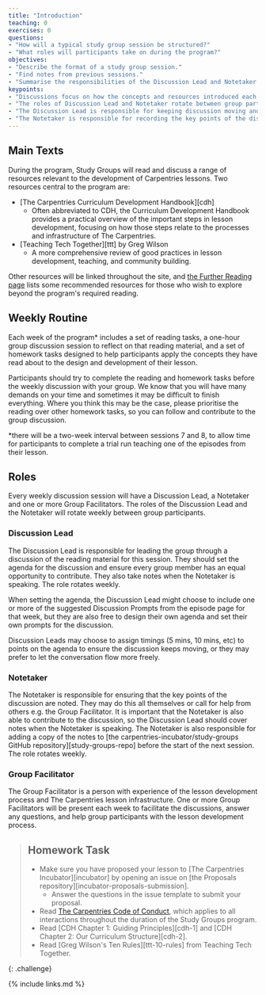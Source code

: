 ```yaml
---
title: "Introduction"
teaching: 0
exercises: 0
questions:
- "How will a typical study group session be structured?"
- "What roles will participants take on during the program?"
objectives:
- "Describe the format of a study group session."
- "Find notes from previous sessions."
- "Summarise the responsibilities of the Discussion Lead and Notetaker for each session."
keypoints:
- "Discussions focus on how the concepts and resources introduced each week can be applied to the design and development of lessons."
- "The roles of Discussion Lead and Notetaker rotate between group participants each week."
- "The Discussion Lead is responsible for keeping discussion moving and on topic, and ensuring every participant can contribute equally."
- "The Notetaker is responsible for recording the key points of the discussion and uploading these to GitHub after the session."
---
```


## Main Texts

During the program, Study Groups will read and discuss a range of resources
relevant to the development of Carpentries lessons.
Two resources central to the program are:

- [The Carpentries Curriculum Development Handbook][cdh]
  - Often abbreviated to CDH, the Curriculum Development Handbook provides
  a practical overview of the important steps in lesson development,
  focusing on how those steps relate to the processes and infrastructure
  of The Carpentries.
- [Teaching Tech Together][ttt] by Greg Wilson
  - A more comprehensive review of good practices in lesson development,
  teaching, and community building.

Other resources will be linked throughout the site,
and [the Further Reading page](../further_reading/) lists some recommended resources
for those who wish to explore beyond the program's required reading.

## Weekly Routine

Each week of the program\* includes a set of reading tasks,
a one-hour group discussion session to reflect on that reading material,
and a set of homework tasks designed to help participants
apply the concepts they have read about to the design and development of their lesson.

Participants should try to complete the reading and homework tasks
before the weekly discussion with your group.
We know that you will have many demands on your time and
sometimes it may be difficult to finish everything.
Where you think this may be the case,
please prioritise the reading over other homework tasks,
so you can follow and contribute to the group discussion.

\*there will be a two-week interval between sessions 7 and 8, to allow time for participants to complete a trial run
teaching one of the episodes from their lesson.

## Roles

Every weekly discussion session will have a Discussion Lead, a Notetaker and one or more Group Facilitators.
The roles of the Discussion Lead and the Notetaker will rotate weekly between group participants.

### Discussion Lead
The Discussion Lead is responsible for leading the group through a discussion
of the reading material for this session.
They should set the agenda for the discussion
and ensure every group member has an equal opportunity to contribute.
They also take notes when the Notetaker is speaking. The role rotates weekly.

When setting the agenda,
the Discussion Lead might choose to include one or more of
the suggested Discussion Prompts from the episode page for that week,
but they are also free to design their own agenda and
set their own prompts for the discussion.

Discussion Leads may choose to assign timings (5 mins, 10 mins, etc)
to points on the agenda to ensure the discussion keeps moving,
or they may prefer to let the conversation flow more freely.

### Notetaker

The Notetaker is responsible for ensuring that the key points of the discussion are noted.
They may do this all themselves or call for help from others e.g. the Group Facilitator.
It is important that the Notetaker is also able to contribute to the discussion,
so the Discussion Lead should cover notes when the Notetaker is speaking.
The Notetaker is also responsible for adding a copy of the notes
to [the carpentries-incubator/study-groups GitHub repository][study-groups-repo]
before the start of the next session. The role rotates weekly.

### Group Facilitator

The Group Facilitator is a person with experience of
the lesson development process and The Carpentries lesson infrastructure.
One or more Group Facilitators will be present each week to
facilitate the discussions, answer any questions,
and help group participants with the lesson development process.

> ## Homework Task
>
> - Make sure you have proposed your lesson to [The Carpentries Incubator][incubator]
>   by opening an issue on [the Proposals repository][incubator-proposals-submission].
>   - Answer the questions in the issue template to submit your proposal.
> - Read [The Carpentries Code of Conduct](https://docs.carpentries.org/topic_folders/policies/code-of-conduct.html), which applies to all interactions throughout the duration of the Study Groups program.
> - Read [CDH Chapter 1: Guiding Principles][cdh-1]
>   and [CDH Chapter 2: Our Curriculum Structure][cdh-2].
> - Read [Greg Wilson's Ten Rules][ttt-10-rules] from Teaching Tech Together.
>
{: .challenge}

{% include links.md %}
